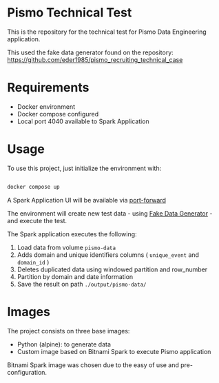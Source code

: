 # Pismo Technical Test

This is the repository for the technical test for Pismo Data Engineering application.

This used the fake data generator found on the repository: https://github.com/eder1985/pismo_recruiting_technical_case

# Requirements

* Docker environment
* Docker compose configured
* Local port 4040 available to Spark Application

# Usage

To use this project, just initialize the environment with:

```bash

docker compose up

```

A Spark Application UI will be available via [port-forward](http://localhost:4040)

The environment will create new test data - using [Fake Data Generator](./data/Local_Fake_Data_Generator.py) - and execute the test.

The Spark application executes the following:

1) Load data from volume `pismo-data`
2) Adds domain and unique identifiers columns ( `unique_event` and `domain_id` )
3) Deletes duplicated data using windowed partition and row_number
4) Partition by domain and date information
5) Save the result on path `./output/pismo-data/`

# Images

The project consists on three base images:

* Python (alpine): to generate data
* Custom image based on Bitnami Spark to execute Pismo application

Bitnami Spark image was chosen due to the easy of use and pre-configuration.
